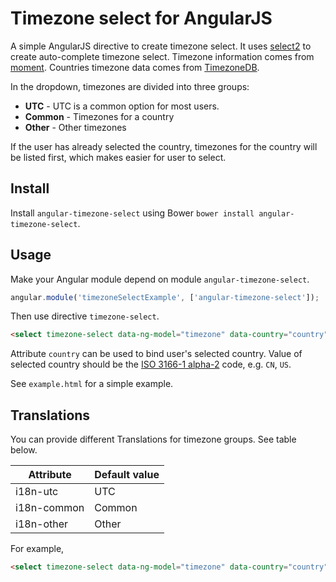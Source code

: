 # Timezone select for AngularJS

A simple AngularJS directive to create timezone select. It uses [select2](http://select2.github.io/select2/) to create auto-complete timezone select. Timezone information comes from [moment](http://momentjs.com/timezone/). Countries timezone data comes from [TimezoneDB](http://timezonedb.com/download).

In the dropdown, timezones are divided into three groups:
* __UTC__ - UTC is a common option for most users.
* __Common__ - Timezones for a country
* __Other__ - Other timezones

If the user has already selected the country, timezones for the country will be listed first, which makes easier for user to select.

## Install

Install `angular-timezone-select` using Bower `bower install angular-timezone-select`.

## Usage

Make your Angular module depend on module `angular-timezone-select`.

```javascript
angular.module('timezoneSelectExample', ['angular-timezone-select']);
```

Then use directive `timezone-select`.

```html
<select timezone-select data-ng-model="timezone" data-country="country"></select>
```

Attribute `country` can be used to bind user's selected country. Value of selected country should be the [ISO 3166-1 alpha-2](http://en.wikipedia.org/wiki/ISO_3166-1_alpha-2) code, e.g. `CN`, `US`.

See `example.html` for a simple example.

## Translations

You can provide different Translations for timezone groups. See table below.

|Attribute|Default value|
|----|----|
|i18n-utc|UTC|
|i18n-common|Common|
|i18n-other|Other|

For example,

```html
<select timezone-select data-ng-model="timezone" data-country="country" data-i18n-common="Common Timezones"></select>
```
